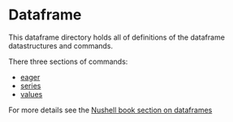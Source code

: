 # Dataframe

This dataframe directory holds all of definitions of the dataframe datastructures and commands.

There three sections of commands:

* [eager](./eager)
* [series](./series)
* [values](./values)

For more details see the
[Nushell book section on dataframes](https://www.nushell.sh/book/dataframes.html)
